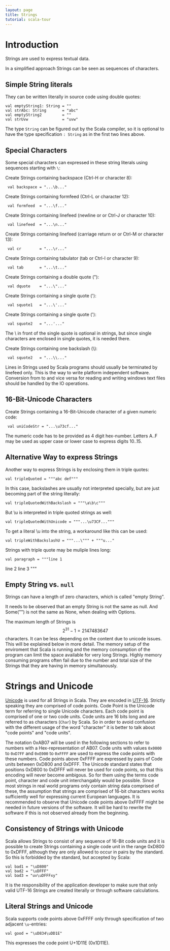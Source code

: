 ```yaml
---
layout: page
title: Strings
tutorial: scala-tour
---
```


# Introduction

Strings are used to express textual data.

In a simplified approach Strings can be seen as sequences of characters.

## Simple String literals

They can be written literally in source code using double quotes:

    val emptyString1: String = ""
    val strAbc: String       = "abc"
    val emptyString2         = ""
    val strUvw               = "uvw"

The type `String` can be figured out by the Scala compiler, so it is optional to have the type specification `: String` as in the first two lines above.

## Special Characters

Some special characters can expressed in these string literals using sequences starting with `\`:

Create Strings containing backspace (Ctrl-H or character 8):

     val backspace = "...\b..."

Create Strings containing formfeed (Ctrl-L or character 12):

     val formfeed  = "...\f..."

Create Strings containing linefeed (newline or <LF> or Ctrl-J or character 10):

     val linefeed  = "...\n..."

Create Strings containing linefeed (carriage return or <CR> or Ctrl-M or character 13):

     val cr        = "...\r..."

Create Strings containing tabulator (tab or Ctrl-I or character 9):

     val tab       = "...\t..."

Create Strings containing a double quote ("):

     val dquote    = "...\"..."

Create Strings containing a single quote ('):

     val squote1   = "...\'..."

Create Strings containing a single quote ('):

     val squote2   = "...'..."

The \ in front of the single quote is optional in strings, but since single characters are enclosed in single quotes, it is needed there.

Create Strings containing one backslash (\\):

     val squote2   = "...\\..."

Lines in Strings used by Scala programs should usually be terminated by linefeed only.
This is the way to write platform independent software.
Conversion from <CR><LF> to <LF> and vice versa for reading and writing windows text files should be handled by the IO operations.

## 16-Bit-Unicode Characters

Create Strings containing a 16-Bit-Unicode character of a given numeric code:

     val uniCodeStr = "...\u73cf..."

The numeric code has to be provided as 4 digit hex-number.
Letters A..F may be used as upper case or lower case to express digits 10..15.

## Alternative Way to express Strings

Another way to express Strings is by enclosing them in triple quotes:

    val tripleQuoted = """abc def"""

In this case, backslashes are usually not interpreted specially, but are just becoming part of the string literally:

    val tripleQuotedWithBackslash = """\a\b\c"""

But \u is interpreted in triple quoted strings as well:

    val tripleQuotedWithUnicode = """...\u73CF..."""

To get a literal \u into the string, a workaround like this can be used:

    val tripleWithBackslashU = """...\""" + """u..."

Strings with triple quote may be muliple lines long:

    val paragraph = """line 1
line 2
line 3
"""

## Empty String vs. `null`

Strings can have a length of zero characters, which is called "empty String".

It needs to be observed that an empty String is not the same as null.
And Some("") is not the same as None, when dealing with Options.

The maximum length of Strings is $$2^31-1=2147483647$$ characters. 
It can be less depending on the content due to unicode issues.  
This will be explained below in more detail.
The memory setup of the enviroment that Scala is running and the memory consumption of the program can limit the space available for very long Strings.
Highly memory consuming programs often fail due to the number and total size of the Strings that they are having in memory simultanously.

# Strings and Unicode

[Unicode](https://en.wikipedia.org/wiki/Unicode) is used for all Strings in Scala.
They are encoded in [UTF-16](https://en.wikipedia.org/wiki/UTF-16).
Strictly speaking they are comprised of code points.
Code Point is the Unicode term for referring to single Unicode characters.
Each code point is comprised of one or two code units.
Code units are 16 bits long and are referred to as characters (`Char`) by Scala.
So in order to avoid confusion with the different usage of the word "character" it is better to talk about "code points" and "code units".

The notation 0xAB07 will be used in the following sections to refer to numbers with a Hex-representation of AB07.
Code units with values `0x0000` to `0xD7FF` and `0xE000` to `0xFFFF` are used to express the code points with these numbers.
Code points above 0xFFFF are expressed by pairs of Code units between 0xD800 and 0xDFFF.
The Unicode standard states that positions 0xD800 to 0xDFFF will never be used for code points, so that this encoding will never become ambigous.
So for them using the terms code point, character and code unit interchangably would be possible.
Since most strings in real world programs only contain string data comprised of these, the assumption that strings are comprised of 16-bit characters works sufficiently well for expressing current European languages.
It is recommended to observe that Unicode code points above 0xFFFF might be needed in future versions of the software.
It will be hard to rewrite the software if this is not observed already from the beginning.

## Consistency of Strings with Unicode

Scala allows Strings to consist of any sequence of 16-Bit code units and it is possible to create Strings containing a single code unit in the range 0xD800 to 0xDFFF, although they are only allowed to occur in pairs by the standard.
So this is forbidded by the standard, but accepted by Scala:

    val bad1 = "\uD800"
    val bad2 = "\uDFFF"
    val bad3 = "uv\uDFFFxy"

It is the responsibility of the application developer to make sure that only valid UTF-16 Strings are created literally or through software calculations.

## Literal Strings and Unicode

Scala supports code points above 0xFFFF only through specification of two adjacent `\u`-entries:

    val good = "\uD834\uDD1E"

This expresses the code point U+1D11E (0x1D11E).
